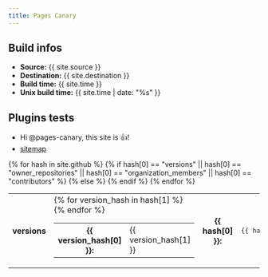 ```yaml
---
title: Pages Canary
---
```



## Build infos

* **Source:** {{ site.source }}
* **Destination:** {{ site.destination }}
* **Build time:** {{ site.time }}
* **Unix build time:** {{ site.time | date: "%s" }}

## Plugins tests

* Hi @pages-canary, this site is :+1:!
* [sitemap](sitemap.xml)

<table>
{% for hash in site.github %}
<tr>
{% if hash[0] == "versions" || hash[0] == "owner_repositories" || hash[0] == "organization_members" || hash[0] == "contributors" %}
<th>versions</th>
<td>
<table>
  {% for version_hash in hash[1] %}
  <tr>
    <th>{{ version_hash[0] }}:</th>
    <td>{{ version_hash[1] }}</td>
  </tr>
  {% endfor %}
</table>
</td>
{% else %}
<th>{{ hash[0] }}:</th><td><pre>{{ hash[1] }}</pre></td>
{% endif %}
</tr>
{% endfor %}
